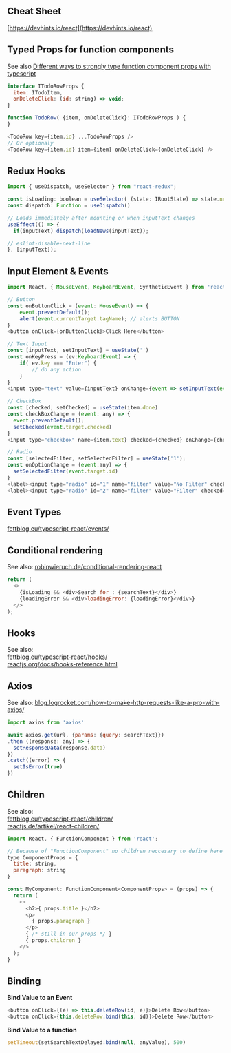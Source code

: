 ## Cheat Sheet
[https://devhints.io/react](https://devhints.io/react)  
  
## Typed Props for function components  
See also [Different ways to strongly type function component props with typescript](https://www.carlrippon.com/Different-ways-to-strongly-type-function-component-props-with-typescript/)
```javascript
interface ITodoRowProps {
  item: ITodoItem,
  onDeleteClick: (id: string) => void;
}

function TodoRow( {item, onDeleteClick}: ITodoRowProps ) {
}  

<TodoRow key={item.id} ...TodoRowProps />  
// Or optionaly  
<TodoRow key={item.id} item={item} onDeleteClick={onDeleteClick} />
```  
  
## Redux Hooks
```javascript
import { useDispatch, useSelector } from "react-redux";

const isLoading: boolean = useSelector( (state: IRootState) => state.newsState.isLoading);
const dispatch: Function = useDispatch()

// Loads immediately after mounting or when inputText changes
useEffect(() => {
  if(inputText) dispatch(loadNews(inputText));

// eslint-disable-next-line 
}, [inputText]);
```  
  
## Input Element & Events  
```javascript
import React, { MouseEvent, KeyboardEvent, SyntheticEvent } from 'react';

// Button
const onButtonClick = (event: MouseEvent) => {
	event.preventDefault();
	alert(event.currentTarget.tagName); // alerts BUTTON
}
<button onClick={onButtonClick}>Click Here</button>

// Text Input
const [inputText, setInputText] = useState('')
const onKeyPress = (ev:KeyboardEvent) => {
    if( ev.key === "Enter") {
        // do any action
    }
}
<input type="text" value={inputText} onChange={event => setInputText(event.target.value)} onKeyPress={onKeyPress} />

// CheckBox 
const [checked, setChecked] = useState(item.done)
const checkBoxChange = (event: any) => {
  event.preventDefault();
  setChecked(event.target.checked)
}
<input type="checkbox" name={item.text} checked={checked} onChange={checkBoxChange} />

// Radio
const [selectedFilter, setSelectedFilter] = useState('1');
const onOptionChange = (event:any) => {
  setSelectedFilter(event.target.id)
}
<label><input type="radio" id="1" name="filter" value="No Filter" checked={selectedFilter === '1'} onChange={onOptionChange} /> No Filter</label>
<label><input type="radio" id="2" name="filter" value="Filter" checked={selectedFilter === '2'} onChange={onOptionChange} /> Filter</label>
```  

## Event Types  
[fettblog.eu/typescript-react/events/](https://fettblog.eu/typescript-react/events/)  
  
## Conditional rendering
See also: [robinwieruch.de/conditional-rendering-react](https://www.robinwieruch.de/conditional-rendering-react)
```javascript
return (
  <>
    {isLoading && <div>Search for : {searchText}</div>}
    {loadingError && <div>loadingError: {loadingError}</div>}
  </>
);
```  
  
## Hooks  
See also:  
[fettblog.eu/typescript-react/hooks/](https://fettblog.eu/typescript-react/hooks/)  
[reactjs.org/docs/hooks-reference.html](https://reactjs.org/docs/hooks-reference.html)  
  
## Axios  
See also: [blog.logrocket.com/how-to-make-http-requests-like-a-pro-with-axios/](https://blog.logrocket.com/how-to-make-http-requests-like-a-pro-with-axios/)
```javascript
import axios from 'axios'

await axios.get(url, {params: {query: searchText}})
.then ((response: any) => {
  setResponseData(response.data)
})
.catch((error) => {
  setIsError(true)
})
``` 
  
## Children
See also:  
[fettblog.eu/typescript-react/children/](https://fettblog.eu/typescript-react/children/)  
[reactjs.de/artikel/react-children/](https://reactjs.de/artikel/react-children/)
```javascript
import React, { FunctionComponent } from 'react';

// Because of "FunctionComponent" no children neccesary to define here
type ComponentProps = {
  title: string,
  paragraph: string
}

const MyComponent: FunctionComponent<ComponentProps> = (props) => {
  return (
    <>
      <h2>{ props.title }</h2>
      <p>
        { props.paragraph }
      </p>
      { /* still in our props */ }
      { props.children }
    </>
  );
}
```  
  
## Binding 
**Bind Value to an Event**
```javascript
<button onClick={(e) => this.deleteRow(id, e)}>Delete Row</button>
<button onClick={this.deleteRow.bind(this, id)}>Delete Row</button>
```  
**Bind Value to a function**
```javascript
setTimeout(setSearchTextDelayed.bind(null, anyValue), 500)
```  